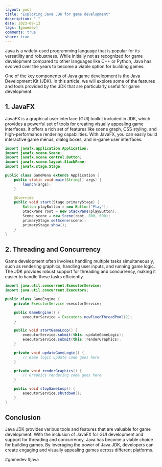 ```yaml
---
layout: post
title: "Exploring Java JDK for game development"
description: " "
date: 2023-09-13
tags: [gamedev]
comments: true
share: true
---
```


Java is a widely-used programming language that is popular for its versatility and robustness. While initially not as recognized for game development compared to other languages like C++ or Python, Java has evolved over the years to become a viable option for building games.

One of the key components of Java game development is the Java Development Kit (JDK). In this article, we will explore some of the features and tools provided by the JDK that are particularly useful for game development.

## 1. JavaFX
JavaFX is a graphical user interface (GUI) toolkit included in JDK, which provides a powerful set of tools for creating visually appealing game interfaces. It offers a rich set of features like scene graph, CSS styling, and high-performance rendering capabilities. With JavaFX, you can easily build interactive game menus, dialog boxes, and in-game user interfaces.

```java
import javafx.application.Application;
import javafx.scene.Scene;
import javafx.scene.control.Button;
import javafx.scene.layout.StackPane;
import javafx.stage.Stage;

public class GameMenu extends Application {
    public static void main(String[] args) {
        launch(args);
    }

    @Override
    public void start(Stage primaryStage) {
        Button playButton = new Button("Play");
        StackPane root = new StackPane(playButton);
        Scene scene = new Scene(root, 800, 600);
        primaryStage.setScene(scene);
        primaryStage.show();
    }
}
```

## 2. Threading and Concurrency
Game development often involves handling multiple tasks simultaneously, such as rendering graphics, handling user inputs, and running game logic. The JDK provides robust support for threading and concurrency, making it easier to handle these tasks efficiently.

```java
import java.util.concurrent.ExecutorService;
import java.util.concurrent.Executors;

public class GameEngine {
    private ExecutorService executorService;

    public GameEngine() {
        executorService = Executors.newFixedThreadPool(2);
    }

    public void startGameLoop() {
        executorService.submit(this::updateGameLogic);
        executorService.submit(this::renderGraphics);
    }

    private void updateGameLogic() {
        // Game logic update code goes here
    }

    private void renderGraphics() {
        // Graphics rendering code goes here
    }

    public void stopGameLoop() {
        executorService.shutdown();
    }
}
```

## Conclusion

Java JDK provides various tools and features that are valuable for game development. With the inclusion of JavaFX for GUI development and support for threading and concurrency, Java has become a viable choice for building games. By leveraging the power of Java JDK, developers can create engaging and visually appealing games across different platforms.

#gamedev #java